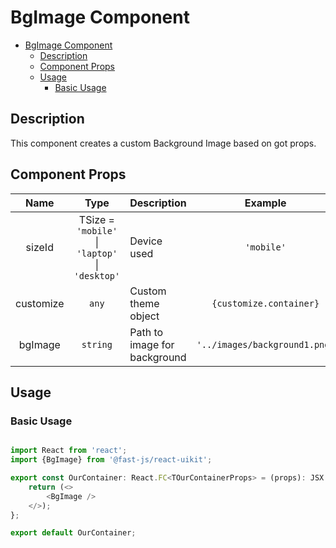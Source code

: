 # BgImage Component

- [BgImage Component](#bgimage-component)
  - [Description](#description)
  - [Component Props](#component-props)
  - [Usage](#usage)
    - [Basic Usage](#basic-usage)

## Description

This component creates a custom Background Image based on got props.

## Component Props

|   Name    |                      Type                       | Description                  |            Example            |
| :-------: | :---------------------------------------------: | ---------------------------- | :---------------------------: |
|  sizeId   | TSize = `'mobile'` \| `'laptop'` \| `'desktop'` | Device used                  |          `'mobile'`           |
| customize |                      `any`                      | Custom theme object          |    `{customize.container}`    |
|  bgImage  |                    `string`                     | Path to image for background | `'../images/background1.png'` |

## Usage

### Basic Usage

```typescript

import React from 'react';
import {BgImage} from '@fast-js/react-uikit';

export const OurContainer: React.FC<TOurContainerProps> = (props): JSX.Element => {
    return (<>
        <BgImage />
    </>);
};

export default OurContainer;

```
